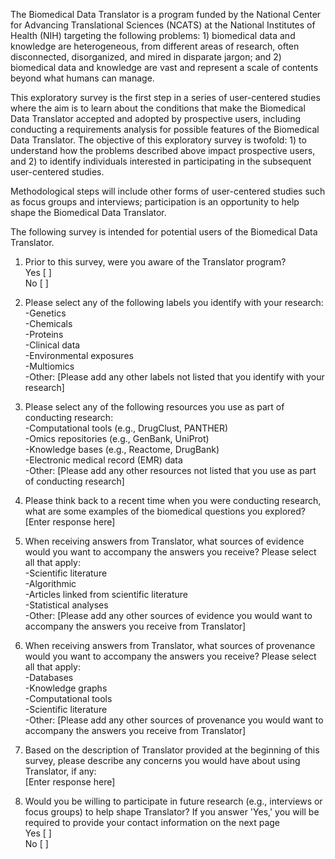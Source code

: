 The Biomedical Data Translator is a program funded by the National Center for Advancing Translational Sciences (NCATS) at the National Institutes of Health (NIH) targeting the following problems: 1) biomedical data and knowledge are heterogeneous, from different areas of research, often disconnected, disorganized, and mired in disparate jargon; and 2) biomedical data and knowledge are vast and represent a scale of contents beyond what humans can manage. <br />

This exploratory survey is the first step in a series of user-centered studies where the aim is to learn about the conditions that make the Biomedical Data Translator accepted and adopted by prospective users, including conducting a requirements analysis for possible features of the Biomedical Data Translator. The objective of this exploratory survey is twofold: 1) to understand how the problems described above impact prospective users, and 2) to identify individuals interested in participating in the subsequent user-centered studies. <br />

Methodological steps will include other forms of user-centered studies such as focus groups and interviews; participation is an opportunity to help shape the Biomedical Data Translator. <br />

The following survey is intended for potential users of the Biomedical Data Translator. <br />

1. Prior to this survey, were you aware of the Translator program? <br />
Yes [ ] <br />
No  [ ] <br />

2. Please select any of the following labels you identify with your research: <br />
-Genetics <br />
-Chemicals <br />
-Proteins <br />
-Clinical data <br />
-Environmental exposures <br />
-Multiomics <br />
-Other: [Please add any other labels not listed that you identify with your research] <br />

3. Please select any of the following resources you use as part of conducting research: <br />
-Computational tools (e.g., DrugClust, PANTHER) <br />
-Omics repositories (e.g., GenBank, UniProt) <br />
-Knowledge bases (e.g., Reactome, DrugBank) <br />
-Electronic medical record (EMR) data <br />
-Other: [Please add any other resources not listed that you use as part of conducting research] <br />

4. Please think back to a recent time when you were conducting research, what are some examples of the biomedical questions you explored? <br />
[Enter response here] <br />

5. When receiving answers from Translator, what sources of evidence would you want to accompany the answers you receive? Please select all that apply: <br />
-Scientific literature <br />
-Algorithmic <br />
-Articles linked from scientific literature <br />
-Statistical analyses <br />
-Other: [Please add any other sources of evidence you would want to accompany the answers you receive from Translator] <br />

6. When receiving answers from Translator, what sources of provenance would you want to accompany the answers you receive? Please select all that apply: <br />
-Databases <br />
-Knowledge graphs <br />
-Computational tools <br />
-Scientific literature <br />
-Other: [Please add any other sources of provenance you would want to accompany the answers you receive from Translator] <br />

7. Based on the description of Translator provided at the beginning of this survey, please describe any concerns you would have about using Translator, if any: <br />
[Enter response here] <br />

8. Would you be willing to participate in future research (e.g., interviews or focus groups) to help shape Translator? If you answer 'Yes,' you will be required to provide your contact information on the next page <br />
Yes [ ] <br />
No  [ ] <br />
